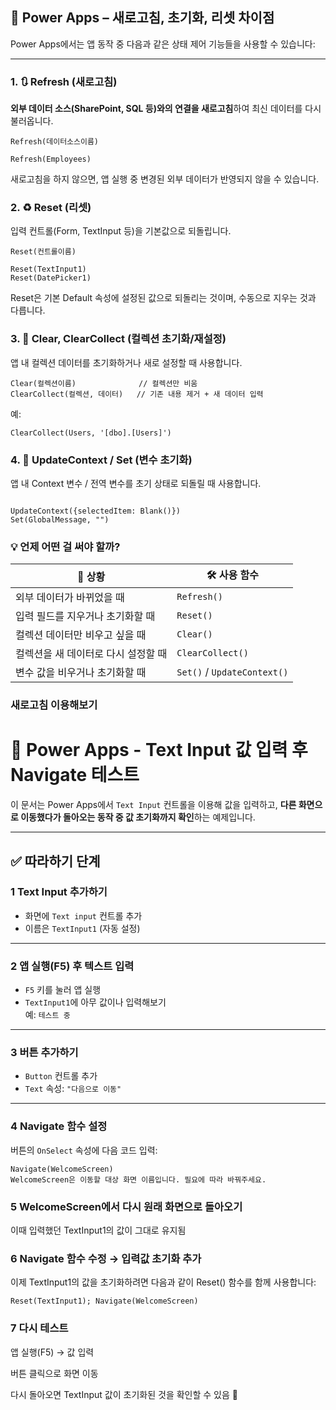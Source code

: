 
## 🔄 Power Apps – 새로고침, 초기화, 리셋 차이점

Power Apps에서는 앱 동작 중 다음과 같은 상태 제어 기능들을 사용할 수 있습니다:

---

### 1. 🔃 Refresh (새로고침)

**외부 데이터 소스(SharePoint, SQL 등)와의 연결을 새로고침**하여 최신 데이터를 다시 불러옵니다.

```plaintext
Refresh(데이터소스이름)
```
```plaintext
Refresh(Employees)
```
새로고침을 하지 않으면, 앱 실행 중 변경된 외부 데이터가 반영되지 않을 수 있습니다.

### 2. ♻️ Reset (리셋)
입력 컨트롤(Form, TextInput 등)을 기본값으로 되돌립니다.

```plaintext
Reset(컨트롤이름)
```
```plaintext
Reset(TextInput1)
Reset(DatePicker1)
```
Reset은 기본 Default 속성에 설정된 값으로 되돌리는 것이며, 수동으로 지우는 것과 다릅니다.

### 3. 🔁 Clear, ClearCollect (컬렉션 초기화/재설정)
앱 내 컬렉션 데이터를 초기화하거나 새로 설정할 때 사용합니다.

```plaintext
Clear(컬렉션이름)              // 컬렉션만 비움
ClearCollect(컬렉션, 데이터)   // 기존 내용 제거 + 새 데이터 입력
```
예:

```plaintext
ClearCollect(Users, '[dbo].[Users]')
```

### 4. 🧹 UpdateContext / Set (변수 초기화)
앱 내 Context 변수 / 전역 변수를 초기 상태로 되돌릴 때 사용합니다.

```plaintext

UpdateContext({selectedItem: Blank()})
Set(GlobalMessage, "")
```
### 💡 언제 어떤 걸 써야 할까?
| 💬 상황                                 | 🛠️ 사용 함수                    |
|----------------------------------------|---------------------------------|
| 외부 데이터가 바뀌었을 때              | `Refresh()`                     |
| 입력 필드를 지우거나 초기화할 때       | `Reset()`                       |
| 컬렉션 데이터만 비우고 싶을 때         | `Clear()`                       |
| 컬렉션을 새 데이터로 다시 설정할 때    | `ClearCollect()`                |
| 변수 값을 비우거나 초기화할 때         | `Set()` / `UpdateContext()`     |

### 새로고침 이용해보기 

# 🧪 Power Apps - Text Input 값 입력 후 Navigate 테스트

이 문서는 Power Apps에서 `Text Input` 컨트롤을 이용해 값을 입력하고, **다른 화면으로 이동했다가 돌아오는 동작 중 값 초기화까지 확인**하는 예제입니다.

---

## ✅ 따라하기 단계

### 1 Text Input 추가하기

- 화면에 `Text input` 컨트롤 추가  
- 이름은 `TextInput1` (자동 설정)

---

### 2 앱 실행(F5) 후 텍스트 입력

- `F5` 키를 눌러 앱 실행
- `TextInput1`에 아무 값이나 입력해보기  
  예: `테스트 중`

---

### 3 버튼 추가하기

- `Button` 컨트롤 추가  
- `Text` 속성: `"다음으로 이동"`

---

### 4 Navigate 함수 설정

버튼의 `OnSelect` 속성에 다음 코드 입력:

```powerfx
Navigate(WelcomeScreen)
WelcomeScreen은 이동할 대상 화면 이름입니다. 필요에 따라 바꿔주세요.
```

### 5 WelcomeScreen에서 다시 원래 화면으로 돌아오기
이때 입력했던 TextInput1의 값이 그대로 유지됨

### 6 Navigate 함수 수정 → 입력값 초기화 추가
이제 TextInput1의 값을 초기화하려면 다음과 같이 Reset() 함수를 함께 사용합니다:

```powerfx
Reset(TextInput1); Navigate(WelcomeScreen)
```
### 7 다시 테스트
앱 실행(F5) → 값 입력

버튼 클릭으로 화면 이동

다시 돌아오면 TextInput 값이 초기화된 것을 확인할 수 있음 🎉
